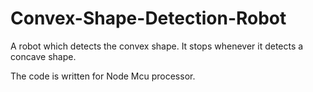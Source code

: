 # Convex-Shape-Detection-Robot
A robot which detects the convex shape. It stops whenever it detects a concave shape.

The code is written for Node Mcu processor.
